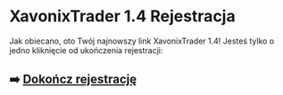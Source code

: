 # XavonixTrader 1.4 Rejestracja

Jak obiecano, oto Twój najnowszy link XavonixTrader 1.4! Jesteś tylko o jedno kliknięcie od ukończenia rejestracji:

## ➡️ [Dokończ rejestrację](https://t.co/oI7ZsZayLM)